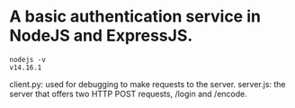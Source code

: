# A basic authentication service in NodeJS and ExpressJS.

```
nodejs -v
v14.16.1
```
client.py: used for debugging to make requests to the server.
server.js: the server that offers two HTTP POST requests, /login and /encode.

